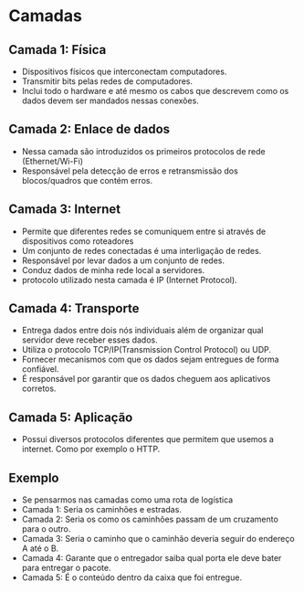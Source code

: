 # Camadas
 
## Camada 1: Física
 
- Dispositivos físicos que interconectam computadores.
- Transmitir bits pelas redes de computadores.
- Inclui todo o hardware e até mesmo os cabos que descrevem como os dados devem ser mandados nessas conexões.
 
## Camada 2: Enlace de dados
 
- Nessa camada são introduzidos os primeiros protocolos de rede (Ethernet/Wi-Fi)
- Responsável pela detecção de erros e retransmissão dos blocos/quadros que contém erros.
 
## Camada 3: Internet
 
- Permite que diferentes redes se comuniquem entre si através de dispositivos como roteadores
- Um conjunto de redes conectadas é uma interligação de redes.
- Responsável por levar dados a um conjunto de redes.
- Conduz dados de minha rede local a servidores.
- protocolo utilizado nesta camada é IP (Internet Protocol).
 
## Camada 4: Transporte
 
- Entrega dados entre dois nós individuais além de organizar qual servidor deve receber esses dados.
- Utiliza o protocolo TCP/IP(Transmission Control Protocol) ou UDP.
 - Fornecer mecanismos com que os dados sejam entregues de forma confiável.
- É responsável por garantir que os dados cheguem aos aplicativos corretos.
 
## Camada 5: Aplicação
 
- Possui diversos protocolos diferentes que permitem que usemos a internet. Como por exemplo o HTTP.
 
## Exemplo
 
- Se pensarmos nas camadas como uma rota de logística
- Camada 1: Seria os caminhões e estradas.
- Camada 2: Seria os como os caminhões passam de um cruzamento para o outro.
- Camada 3: Seria o caminho que o caminhão deveria seguir do endereço A até o B.
- Camada 4: Garante que o entregador saiba qual porta ele deve bater para entregar o pacote.
- Camada 5: É o conteúdo dentro da caixa que foi entregue.
 

